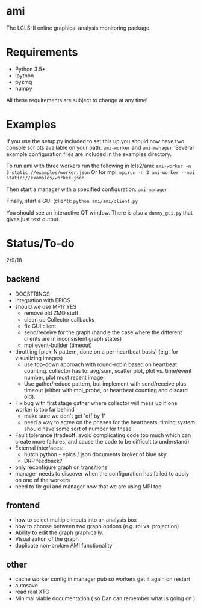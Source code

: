 # ami
The LCLS-II online graphical analysis monitoring package.

# Requirements
* Python 3.5+
* ipython
* pyzmq
* numpy

All these requirements are subject to change at any time!

# Examples
If you use the setup.py included to set this up you should now have two console
scripts available on your path: `ami-worker` and `ami-manager`. Several example
configuration files are included in the examples directory.

To run ami with three workers run the following in lcls2/ami:
```ami-worker -n 3 static://examples/worker.json```
Or for mpi:
```mpirun -n 3 ami-worker --mpi static://examples/worker.json```

Then start a manager with a specified configuration:
```ami-manager```

Finally, start a GUI (client):
```python ami/ami/client.py```

You should see an interactive QT window. There is also a `dummy_gui.py` that gives just text output.

# Status/To-do

2/9/18

backend
-------
* DOCSTRINGS
* integration with EPICS
* should we use MPI? YES
    - remove old ZMQ stuff
    - clean up Collector callbacks
    - fix GUI client
    - send/receive for the graph (handle the case where the different clients are in inconsistent graph states)
    - mpi event-builder (timeout)
* throttling [pick-N pattern, done on a per-heartbeat basis] (e.g. for visualizing images)
    - use top-down approach with round-robin based on heartbeat counting.  collector has to: avg/sum, scatter plot, plot vs. time/event number, plot most recent image.  
    - Use gather/reduce pattern, but implement with send/receive plus timeout (either with mpi_probe, or heartbeat counting and discard old). 
* Fix bug with first stage gather where collector will mess up if one worker is too far behind
    - make sure we don't get 'off by 1'
    - need a way to agree on the phases for the heartbeats, timing system should have some sort of number for these
* Fault tolerance (tradeoff: avoid complicating code too much which can create more failures, and cause the code to be difficult to understand)
* External interfaces:
    - hutch python - epics / json documents broker of blue sky
    - DRP feedback?
* only reconfigure graph on transitions
* manager needs to discover when the configuration has failed to apply on one of the workers
* need to fix gui and manager now that we are using MPI too
    
    
frontend
--------
* how to select multiple inputs into an analysis box
* how to choose between two graph options (e.g. roi vs. projection)
* Ability to edit the graph graphically.
* Visualization of the graph
* duplicate non-broken AMI functionality


other
-----
* cache worker config in manager pub so workers get it again on restart
* autosave
* read real XTC
* Minimal viable documentation ( so Dan can remember what is going on )
